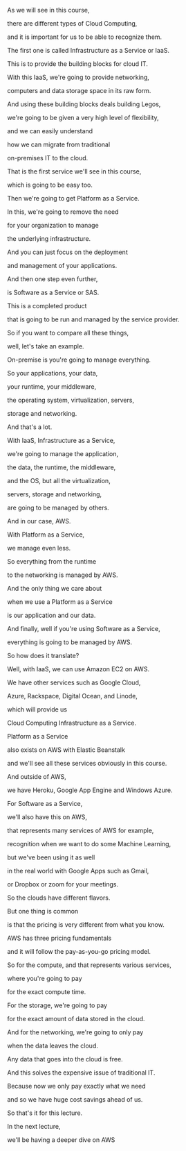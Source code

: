 As we will see in this course,

there are different types of Cloud Computing,

and it is important for us to be able to recognize them.

The first one is called Infrastructure as a Service or IaaS.

This is to provide the building blocks for cloud IT.

With this IaaS, we're going to provide networking,

computers and data storage space in its raw form.

And using these building blocks deals building Legos,

we're going to be given a very high level of flexibility,

and we can easily understand

how we can migrate from traditional

on-premises IT to the cloud.

That is the first service we'll see in this course,

which is going to be easy too.

Then we're going to get Platform as a Service.

In this, we're going to remove the need

for your organization to manage

the underlying infrastructure.

And you can just focus on the deployment

and management of your applications.

And then one step even further,

is Software as a Service or SAS.

This is a completed product

that is going to be run and managed by the service provider.

So if you want to compare all these things,

well, let's take an example.

On-premise is you're going to manage everything.

So your applications, your data,

your runtime, your middleware,

the operating system, virtualization, servers,

storage and networking.

And that's a lot.

With IaaS, Infrastructure as a Service,

we're going to manage the application,

the data, the runtime, the middleware,

and the OS, but all the virtualization,

servers, storage and networking,

are going to be managed by others.

And in our case, AWS.

With Platform as a Service,

we manage even less.

So everything from the runtime

to the networking is managed by AWS.

And the only thing we care about

when we use a Platform as a Service

is our application and our data.

And finally, well if you're using Software as a Service,

everything is going to be managed by AWS.

So how does it translate?

Well, with IaaS, we can use Amazon EC2 on AWS.

We have other services such as Google Cloud,

Azure, Rackspace, Digital Ocean, and Linode,

which will provide us

Cloud Computing Infrastructure as a Service.

Platform as a Service

also exists on AWS with Elastic Beanstalk

and we'll see all these services obviously in this course.

And outside of AWS,

we have Heroku, Google App Engine and Windows Azure.

For Software as a Service,

we'll also have this on AWS,

that represents many services of AWS for example,

recognition when we want to do some Machine Learning,

but we've been using it as well

in the real world with Google Apps such as Gmail,

or Dropbox or zoom for your meetings.

So the clouds have different flavors.

But one thing is common

is that the pricing is very different from what you know.

AWS has three pricing fundamentals

and it will follow the pay-as-you-go pricing model.

So for the compute, and that represents various services,

where you're going to pay

for the exact compute time.

For the storage, we're going to pay

for the exact amount of data stored in the cloud.

And for the networking, we're going to only pay

when the data leaves the cloud.

Any data that goes into the cloud is free.

And this solves the expensive issue of traditional IT.

Because now we only pay exactly what we need

and so we have huge cost savings ahead of us.

So that's it for this lecture.

In the next lecture,

we'll be having a deeper dive on AWS

